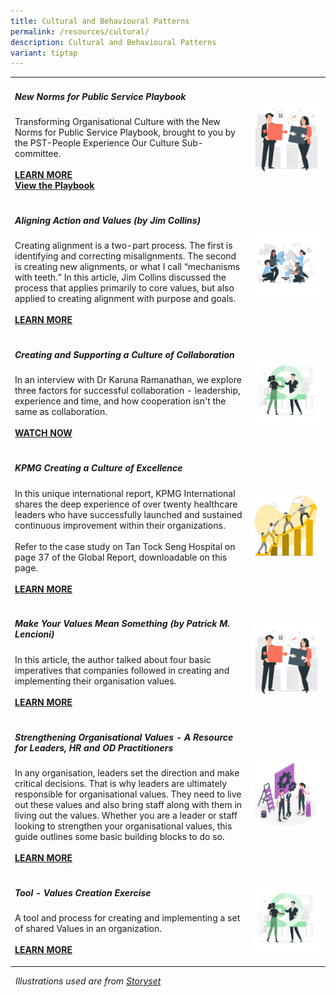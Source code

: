 ```yaml
---
title: Cultural and Behavioural Patterns
permalink: /resources/cultural/
description: Cultural and Behavioural Patterns
variant: tiptap
---
```

<table style="minWidth: 50px">
<colgroup>
<col>
<col>
</colgroup>
<tbody>
<tr>
<td rowspan="1" colspan="1">
<h5><strong>New Norms for Public Service Playbook</strong></h5>
<p>Transforming Organisational Culture with the New Norms for Public Service
Playbook, brought to you by the PST-People Experience Our Culture Sub-committee.
<br>
<br><strong><a href="https://hbr.org/2002/07/make-your-values-mean-something" rel="noopener noreferrer nofollow" target="_blank">LEARN MORE</a></strong>
<br><strong><a href="https://go.gov.sg/cultureplaybook" rel="noopener nofollow" target="_blank">View the Playbook</a></strong>
</p>
</td>
<td rowspan="1" colspan="1">
<div class="isomer-image-wrapper">
<img style="width: 100%" height="auto" width="100%" src="/images/team8.jpg">
</div>
</td>
</tr>
<tr>
<td rowspan="1" colspan="1">
<h5><strong>Aligning Action and Values (by Jim Collins)</strong></h5>
<p>Creating alignment is a two-part process. The first is identifying and
correcting misalignments. The second is creating new alignments, or what
I call “mechanisms with teeth.” In this article, Jim Collins discussed
the process that applies primarily to core values, but also applied to
creating alignment with purpose and goals.
<br>
<br><strong><a href="https://www.jimcollins.com/article_topics/articles/aligning-action.html" rel="noopener noreferrer nofollow" target="_blank">LEARN MORE</a></strong>
</p>
</td>
<td rowspan="1" colspan="1">
<div class="isomer-image-wrapper">
<img style="width: 100%" height="auto" width="100%" src="/images/team2.jpg">
</div>
<p></p>
</td>
</tr>
<tr>
<td rowspan="1" colspan="1">
<h5><strong>Creating and Supporting a Culture of Collaboration</strong></h5>
<p>In an interview with Dr Karuna Ramanathan, we explore three factors for
successful collaboration - leadership, experience and time, and how cooperation
isn't the same as collaboration.
<br>
<br><strong><a href="[https://vimeo.com/178561197](https://vimeo.com/178561197)" rel="noopener noreferrer nofollow" target="_blank">WATCH NOW</a></strong>
</p>
</td>
<td rowspan="1" colspan="1">
<div class="isomer-image-wrapper">
<img style="width: 100%" height="auto" width="100%" src="/images/toolkit2.jpg">
</div>
</td>
</tr>
<tr>
<td rowspan="1" colspan="1">
<h5><strong>KPMG Creating a Culture of Excellence</strong></h5>
<p>In this unique international report, KPMG International shares the deep
experience of over twenty healthcare leaders who have successfully launched
and sustained continuous improvement within their organizations.
<br>
<br>Refer to the case study on Tan Tock Seng Hospital on page 37 of the Global
Report, downloadable on this page.
<br>
<br><strong><a href="https://home.kpmg/xx/en/home/insights/2019/01/continuous-quality-improvement-in-health.html" rel="noopener noreferrer nofollow" target="_blank">LEARN MORE</a></strong>
</p>
</td>
<td rowspan="1" colspan="1">
<div class="isomer-image-wrapper">
<img style="width: 100%" height="auto" width="100%" src="/images/team5.jpg">
</div>
</td>
</tr>
<tr>
<td rowspan="1" colspan="1">
<h5><strong>Make Your Values Mean Something (by Patrick M. Lencioni)</strong></h5>
<p>In this article, the author talked about four basic imperatives that companies
followed in creating and implementing their organisation values.
<br>
<br><strong><a href="https://hbr.org/2002/07/make-your-values-mean-something" rel="noopener noreferrer nofollow" target="_blank">LEARN MORE</a></strong>
</p>
</td>
<td rowspan="1" colspan="1">
<div class="isomer-image-wrapper">
<img style="width: 100%" height="auto" width="100%" src="/images/team8.jpg">
</div>
</td>
</tr>
<tr>
<td rowspan="1" colspan="1">
<h5><strong>Strengthening Organisational Values - A Resource for Leaders, HR and OD Practitioners</strong></h5>
<p>In any organisation, leaders set the direction and make critical decisions.
That is why leaders are ultimately responsible for organisational values.
They need to live out these values and also bring staff along with them
in living out the values. Whether you are a leader or staff looking to
strengthen your organisational values, this guide outlines some basic building
blocks to do so.
<br>
<br><strong><a href="https://go.gov.sg/valuestoolkit2016" rel="noopener noreferrer nofollow" target="_blank">LEARN MORE</a></strong>
</p>
</td>
<td rowspan="1" colspan="1">
<div class="isomer-image-wrapper">
<img style="width: 100%" height="auto" width="100%" src="/images/toolkit1.jpg">
</div>
</td>
</tr>
<tr>
<td rowspan="1" colspan="1">
<h5><strong>Tool - Values Creation Exercise</strong></h5>
<p>A tool and process for creating and implementing a set of shared Values
in an organization.
<br>
<br><strong><a href="https://go.gov.sg/valuescreationexercise" rel="noopener noreferrer nofollow" target="_blank">LEARN MORE</a></strong>
</p>
</td>
<td rowspan="1" colspan="1">
<div class="isomer-image-wrapper">
<img style="width: 100%" height="auto" width="100%" src="/images/toolkit2.jpg">
</div>
</td>
</tr>
</tbody>
</table>
<p><em>&nbsp;&nbsp;Illustrations used are from <a href="https://storyset.com/people" rel="noopener noreferrer nofollow" target="_blank">Storyset</a></em>
</p>